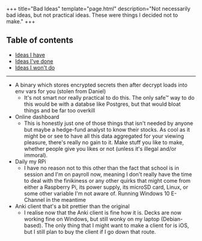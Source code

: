 +++
title="Bad Ideas"
template="page.html"
description="Not necessarily bad ideas, but not practical ideas. These were things I decided not to make."
+++

## Table of contents
- [Ideas I have](/ideas)
- [Ideas I've done](/archive/good-ideas)
- [Ideas I won't do](/archive/bad-ideas)

---

- A binary which stores encrypted secrets then after decrypt loads into env vars for you (stolen from Daniel)
    - It's not smart nor really practical to do this. The only safe™ way to do this would be with a databse like Postgres, but that would bloat things and be far too overkill
- Online dashboard
    - This is honestly just one of those things that isn't needed by anyone but maybe a hedge-fund analyst to know their stocks. As cool as it might be or see to have all this data aggregated for your viewing pleasure, there's really no gain to it. Make stuff you like to make, whether people give you likes or not (unless it's illegal and/or immoral).
- Daily my RPi
    - I have no reason not to this other than the fact that school is in session and I'm on payroll now, meaning I don't really have the time to deal with the finikiness or any other quirks that might come from either a Raspberry Pi, its power supply, its microSD card, Linux, or some other variable I'm not aware of. Running Windows 10 E-Channel in the meantime
- Anki client that's a bit prettier than the original
    - I realise now that the Anki client is fine how it is. Decks are now working fine on Windows, but still wonky on my laptop (Debian-based). The only thing that I might want to make a client for is iOS, but I still plan to buy the client if I go down that route. 
